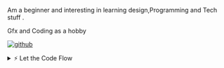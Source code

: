Am a beginner and interesting in learning design,Programming and Tech stuff .

  Gfx and Coding as a hobby

[![github](https://img.shields.io/static/v1?style=flat-square&logo=github&label=&message=@Amsynist&color=5b5b5b&labelColor=5b5b5b)](https://github.com/amsynist)

<details>
<summary>⚡️ Let the Code Flow</summary>
<br />

![LeetCode progress](https://leetcode-badge.chyroc.cn/?name=zheeeng&refresh=true)

![Top Langs](https://github-readme-stats.vercel.app/api/top-langs/?username=zheeeng&layout=compact&hide=css,html)

![Zheeeng's github stats](https://github-readme-stats.vercel.app/api?username=zheeeng&count_private=true&show_icons=true&theme=onedark)

</details>
